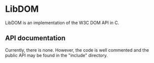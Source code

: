 # LibDOM

LibDOM is an implementation of the W3C DOM API in C.

## API documentation
Currently, there is none. However, the code is well commented and the public API may be found in the "include" directory.
